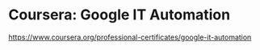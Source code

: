 # Coursera: Google IT Automation
https://www.coursera.org/professional-certificates/google-it-automation
